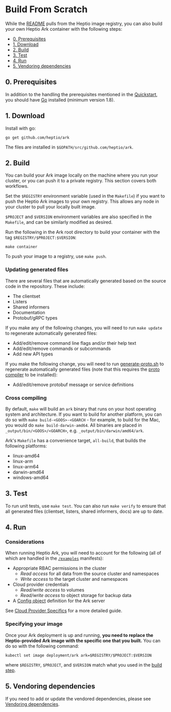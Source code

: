 # Build From Scratch

While the [README][0] pulls from the Heptio image registry, you can also build your own Heptio Ark container with the following steps:

* [0. Prerequisites][1]
* [1. Download][2]
* [2. Build][3]
* [3. Test][12]
* [4. Run][7]
* [5. Vendoring dependencies][10]

## 0. Prerequisites

In addition to the handling the prerequisites mentioned in the [Quickstart][4], you should have [Go][5] installed (minimum version 1.8).

## 1. Download

Install with go:
```
go get github.com/heptio/ark
```
The files are installed in `$GOPATH/src/github.com/heptio/ark`.

## 2. Build

You can build your Ark image locally on the machine where you run your cluster, or you can push it to a private registry. This section covers both workflows.

Set the `$REGISTRY` environment variable (used in the `Makefile`) if you want to push the Heptio Ark images to your own registry. This allows any node in your cluster to pull your locally built image.

`$PROJECT` and `$VERSION` environment variables are also specified in the `Makefile`, and can be similarly modified as desired.

Run the following in the Ark root directory to build your container with the tag `$REGISTRY/$PROJECT:$VERSION`:
```
make container
```

To push your image to a registry, use `make push`.

### Updating generated files

There are several files that are automatically generated based on the source code in the repository.
These include:
* The clientset
* Listers
* Shared informers
* Documentation
* Protobuf/gRPC types

If you make any of the following changes, you will need to run `make update` to regenerate
automatically generated files:
* Add/edit/remove command line flags and/or their help text
* Add/edit/remove commands or subcommands
* Add new API types

If you make the following change, you will need to run [generate-proto.sh][13] to regenerate
automatically generated files (note that this requires the [proto compiler][14] to be installed):
* Add/edit/remove protobuf message or service definitions 

### Cross compiling

By default, `make` will build an `ark` binary that runs on your host operating system and
architecture. If you want to build for another platform, you can do so with `make
build-<GOOS>-<GOARCH` - for example, to build for the Mac, you would do `make build-darwin-amd64`.
All binaries are placed in `_output/bin/<GOOS>/<GOARCH>`, e.g. `_output/bin/darwin/amd64/ark`.

Ark's `Makefile` has a convenience target, `all-build`, that builds the following platforms:
* linux-amd64
* linux-arm
* linux-arm64
* darwin-amd64
* windows-amd64

## 3. Test

To run unit tests, use `make test`. You can also run `make verify` to ensure that all generated
files (clientset, listers, shared informers, docs) are up to date.

## 4. Run

### Considerations

When running Heptio Ark, you will need to account for the following (all of which are handled in the [`/examples`][6] manifests):
* Appropriate RBAC permissions in the cluster
  * *Read access* for all data from the source cluster and namespaces
  * *Write access* to the target cluster and namespaces
* Cloud provider credentials
  * *Read/write access* to volumes
  * *Read/write access* to object storage for backup data
* A [Config object][8] definition for the Ark server

See [Cloud Provider Specifics][9] for a more detailed guide.

### Specifying your image

Once your Ark deployment is up and running, **you need to replace the Heptio-provided Ark image with the specific one that you built.** You can do so with the following command:
```
kubectl set image deployment/ark ark=$REGISTRY/$PROJECT:$VERSION
```
where `$REGISTRY`, `$PROJECT`, and `$VERSION` match what you used in the [build step][3].

## 5. Vendoring dependencies
If you need to add or update the vendored dependencies, please see [Vendoring dependencies][11].

[0]: ../README.md
[1]: #0-prerequisites
[2]: #1-download
[3]: #2-build
[4]: ../README.md#quickstart
[5]: https://golang.org/doc/install
[6]: /examples
[7]: #4-run
[8]: reference.md#ark-config-definition
[9]: cloud-provider-specifics.md
[10]: #4-vendoring-dependencies
[11]: vendoring-dependencies.md
[12]: #3-test
[13]: ../hack/generate-proto.sh
[14]: https://grpc.io/docs/quickstart/go.html#install-protocol-buffers-v3